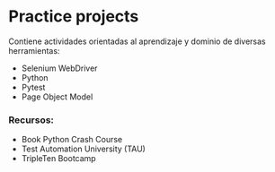 # Practice projects

Contiene actividades orientadas al aprendizaje y dominio de diversas herramientas:

- Selenium WebDriver
- Python
- Pytest
- Page Object Model

### Recursos:

- Book Python Crash Course
- Test Automation University (TAU)
- TripleTen Bootcamp
